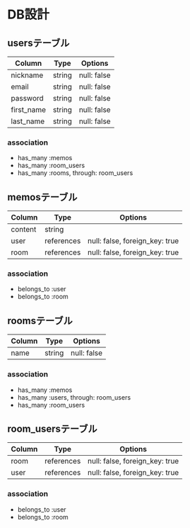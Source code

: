 # DB設計

## usersテーブル

| Column     | Type   | Options     |
| ---------- | ------ | ----------- |
| nickname   | string | null: false |
| email      | string | null: false |
| password   | string | null: false |
| first_name | string | null: false |
| last_name  | string | null: false |

### association
- has_many :memos
- has_many :room_users
- has_many :rooms, through: room_users

## memosテーブル

| Column  | Type       | Options                        |
| ------- | ---------- | ------------------------------ |
| content | string     |                                |
| user    | references | null: false, foreign_key: true |
| room    | references | null: false, foreign_key: true |

### association
- belongs_to :user
- belongs_to :room

## roomsテーブル

| Column | Type   | Options       |
| ------ | ------ | ------------- |
| name   | string | null: false   |  

### association
- has_many :memos
- has_many :users, through: room_users
- has_many :room_users

## room_usersテーブル

| Column | Type       |  Options                       |
| ------ | ---------- | ------------------------------ |
| room   | references | null: false, foreign_key: true |
| user   | references | null: false, foreign_key: true |

### association
- belongs_to :user
- belongs_to :room
